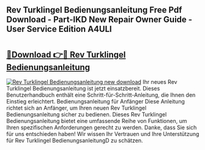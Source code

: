 ## Rev Turklingel Bedienungsanleitung Free Pdf Download - Part-IKD New Repair Owner Guide - User Service Edition A4ULl

# <h2><a href="http://df2ff0t.blite.top/?on=Rev+Turklingel+Bedienungsanleitung">🔗Download 👉🔴 Rev Turklingel Bedienungsanleitung</a></h2>

[![Rev Turklingel Bedienungsanleitung new download](https://i.imgur.com/lujVjoI.png)](http://df2ff0t.blite.top/?on=Rev+Turklingel+Bedienungsanleitung)
Ihr neues Rev Turklingel Bedienungsanleitung ist jetzt einsatzbereit. Dieses Benutzerhandbuch enthält eine Schritt-für-Schritt-Anleitung, die Ihnen den Einstieg erleichtert. Bedienungsanleitung für Anfänger Diese Anleitung richtet sich an Anfänger, um Ihren neuen Rev Turklingel Bedienungsanleitung sicher zu bedienen. Dieses Rev Turklingel Bedienungsanleitung bietet eine umfassende Reihe von Funktionen, um Ihren spezifischen Anforderungen gerecht zu werden. Danke, dass Sie sich für uns entschieden haben! Wir wissen Ihr Vertrauen und Ihre Unterstützung für Rev Turklingel BedienungsanleitungD zu schätzen.
